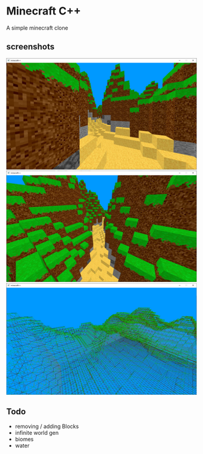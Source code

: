 # Minecraft C++
A simple minecraft clone

## screenshots

![screenshot1](screenshots/screenshot1.jpg "screenshot1")
![screenshot2](screenshots/screenshot2.jpg "screenshot1")
![screenshot3](screenshots/screenshot3.jpg "screenshot1")

## Todo

- removing / adding Blocks
- infinite world gen
- biomes
- water
